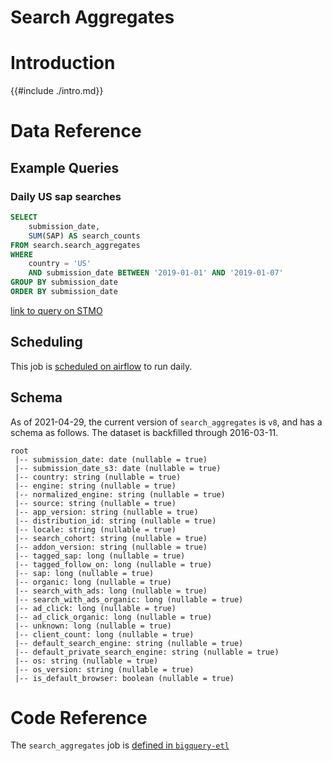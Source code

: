 # Search Aggregates

<!-- toc -->

# Introduction

{{#include ./intro.md}}

# Data Reference

## Example Queries

### Daily US sap searches

```sql
SELECT
    submission_date,
    SUM(SAP) AS search_counts
FROM search.search_aggregates
WHERE
    country = 'US'
    AND submission_date BETWEEN '2019-01-01' AND '2019-01-07'
GROUP BY submission_date
ORDER BY submission_date
```

[link to query on STMO](https://sql.telemetry.mozilla.org/queries/51140/source)

## Scheduling

This job is
[scheduled on airflow](https://github.com/mozilla/bigquery-etl/blob/ad84a15d580333b41d36cfe8331e51238f3bafa1/dags/bqetl_search.py#L40)
to run daily.

## Schema

As of 2021-04-29,
the current version of `search_aggregates` is `v8`,
and has a schema as follows.
The dataset is backfilled through 2016-03-11.

```
root
 |-- submission_date: date (nullable = true)
 |-- submission_date_s3: date (nullable = true)
 |-- country: string (nullable = true)
 |-- engine: string (nullable = true)
 |-- normalized_engine: string (nullable = true)
 |-- source: string (nullable = true)
 |-- app_version: string (nullable = true)
 |-- distribution_id: string (nullable = true)
 |-- locale: string (nullable = true)
 |-- search_cohort: string (nullable = true)
 |-- addon_version: string (nullable = true)
 |-- tagged_sap: long (nullable = true)
 |-- tagged_follow_on: long (nullable = true)
 |-- sap: long (nullable = true)
 |-- organic: long (nullable = true)
 |-- search_with_ads: long (nullable = true)
 |-- search_with_ads_organic: long (nullable = true)
 |-- ad_click: long (nullable = true)
 |-- ad_click_organic: long (nullable = true)
 |-- unknown: long (nullable = true)
 |-- client_count: long (nullable = true)
 |-- default_search_engine: string (nullable = true)
 |-- default_private_search_engine: string (nullable = true)
 |-- os: string (nullable = true)
 |-- os_version: string (nullable = true)
 |-- is_default_browser: boolean (nullable = true)
```

# Code Reference

The `search_aggregates` job is
[defined in `bigquery-etl`](https://github.com/mozilla/bigquery-etl/blob/master/sql/moz-fx-data-shared-prod/search_derived/search_aggregates_v8/query.sql)

[search data documentation]: ../../search.md
